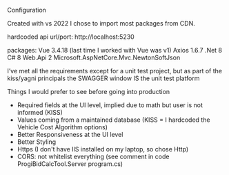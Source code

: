 Configuration

Created with vs 2022
I chose to import most packages from CDN.

hardcoded api url/port: http://localhost:5230

packages:
Vue 3.4.18 (last time I worked with Vue was v1)
Axios 1.6.7
.Net 8
C# 8
Web.Api 2
Microsoft.AspNetCore.Mvc.NewtonSoftJson

I’ve met all the requirements except for a unit test project, but as part of the kiss/yagni principals the SWAGGER window IS the unit test platform

Things I would prefer to see before going into production

- Required fields at the UI level, implied due to math but user is not informed  (KISS)
- Values coming from a maintained database (KISS = I hardcoded the Vehicle Cost Algorithm options)
- Better Responsiveness at the UI level
- Better Styling
- Https (I don't have IIS installed on my laptop, so chose Http)
- CORS: not whitelist everything (see comment in code ProgiBidCalcTool.Server program.cs)
